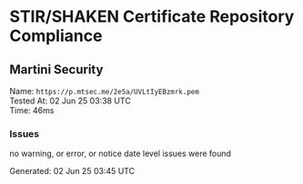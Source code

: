 # STIR/SHAKEN Certificate Repository Compliance

## Martini Security

Name: `https://p.mtsec.me/2e5a/UVLtIyEBzmrk.pem`\
Tested At: 02 Jun 25 03:38 UTC\
Time: 46ms

### Issues

no warning, or error, or notice date level issues were found

Generated: 02 Jun 25 03:45 UTC